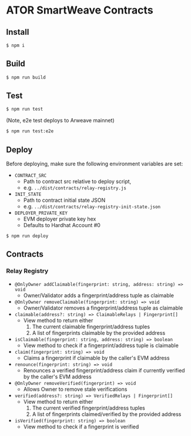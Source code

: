 # ATOR SmartWeave Contracts

## Install

```bash
$ npm i
```

## Build

```bash
$ npm run build
```

## Test

```bash
$ npm run test
```

(Note, e2e test deploys to Arweave mainnet)
```bash
$ npm run test:e2e
```

## Deploy

Before deploying, make sure the following environment variables are set:

- `CONTRACT_SRC`
  - Path to contract src relative to deploy script,
  - e.g. `../dist/contracts/relay-registry.js`
- `INIT_STATE`
  - Path to contract initial state JSON
  - e.g. `../dist/contracts/relay-registry-init-state.json`
- `DEPLOYER_PRIVATE_KEY`
  - EVM deployer private key hex
  - Defaults to Hardhat Account #0

```bash
$ npm run deploy
```

## Contracts

### Relay Registry

- `@OnlyOwner addClaimable(fingerprint: string, address: string) => void`
  - Owner/Validator adds a fingerprint/address tuple as claimable
- `@OnlyOwner removeClaimable(fingerprint: string) => void`
  - Owner/Validator removes a fingerprint/address tuple as claimable
- `claimable(address?: string) => ClaimableRelays | Fingerprint[]`
  - View method to return either
    1) The current claimable fingerprint/address tuples
    2) A list of fingerprints claimable by the provided address
- `isClaimable(fingerprint: string, address: string) => boolean`
  - View method to check if a fingerprint/address tuple is claimable
- `claim(fingerprint: string) => void`
  - Claims a fingerprint if claimable by the caller's EVM address
- `renounce(fingerprint: string) => void`
  - Renounces a verified fingerprint/address claim if currently verified by the caller's EVM address
- `@OnlyOwner removeVerified(fingerprint) => void`
  - Allows Owner to remove stale verifications
- `verified(address?: string) => VerifiedRelays | Fingerprint[]`
  - View method to return either
    1) The current verified fingerprint/address tuples
    2) A list of fingerprints claimed/verified by the provided address
- `isVerified(fingerprint: string) => boolean`
  - View method to check if a fingerprint is verified
